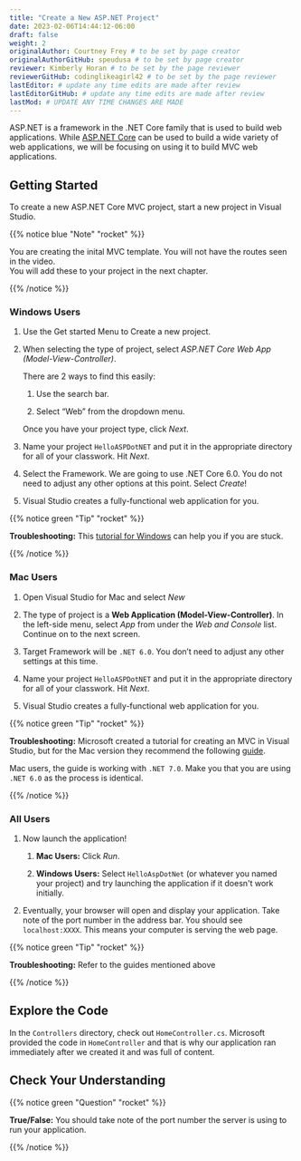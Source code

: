 ```yaml
---
title: "Create a New ASP.NET Project"
date: 2023-02-06T14:44:12-06:00
draft: false
weight: 2
originalAuthor: Courtney Frey # to be set by page creator
originalAuthorGitHub: speudusa # to be set by page creator
reviewer: Kimberly Horan # to be set by the page reviewer
reviewerGitHub: codinglikeagirl42 # to be set by the page reviewer
lastEditor: # update any time edits are made after review
lastEditorGitHub: # update any time edits are made after review
lastMod: # UPDATE ANY TIME CHANGES ARE MADE
---
```


ASP.NET is a framework in the .NET Core family that is used to build web applications. While [ASP.NET Core](https://learn.microsoft.com/en-us/aspnet/core/?view=aspnetcore-6.0) can be used to build a wide variety of web applications, we will be focusing on using it to build MVC web applications.

## Getting Started

To create a new ASP.NET Core MVC project, start a new project in Visual Studio.

{{% notice blue "Note" "rocket" %}}

You are creating the inital MVC template.  You will not have the routes seen in the video.  
You will add these to your project in the next chapter.

{{% /notice %}}


### Windows Users

1. Use the Get started Menu to Create a new project.

1. When selecting the type of project, select *ASP.NET Core Web App (Model-View-Controller)*.

   There are 2 ways to find this easily:
      1. Use the search bar.

      1. Select “Web” from the dropdown menu.

   Once you have your project type, click *Next*.

1. Name your project `HelloASPDotNET` and put it in the appropriate directory for all of your classwork. Hit *Next*.

1. Select the Framework. We are going to use .NET Core 6.0. You do not need to adjust any other options at this point. Select *Create*!

1. Visual Studio creates a fully-functional web application for you.

{{% notice green "Tip" "rocket" %}} 

**Troubleshooting:**
This [tutorial for Windows](https://learn.microsoft.com/en-us/aspnet/core/tutorials/first-mvc-app/start-mvc?view=aspnetcore-6.0&tabs=visual-studio) can help you if you are stuck.

{{% /notice %}}

### Mac Users
1. Open Visual Studio for Mac and select  *New*

1. The type of project is a **Web Application (Model-View-Controller)**. In the left-side menu, select *App* from under the *Web and Console* list. Continue on to the next screen.

1. Target Framework will be `.NET 6.0`. You don’t need to adjust any other settings at this time.

1. Name your project `HelloASPDotNET` and put it in the appropriate directory for all of your classwork. Hit *Next*.

1. Visual Studio creates a fully-functional web application for you.

{{% notice green "Tip" "rocket" %}} 

**Troubleshooting:**
Microsoft created a tutorial for creating an MVC in Visual Studio, but for the Mac version they recommend the following [guide](https://learn.microsoft.com/en-us/aspnet/core/tutorials/first-mvc-app/start-mvc?view=aspnetcore-7.0&tabs=visual-studio-mac).

Mac users, the guide is working with `.NET 7.0`. Make you that you are using `.NET 6.0` as the process is identical.

{{% /notice %}}

### All Users

1. Now launch the application!

   1. **Mac Users:** Click *Run*.   

   1. **Windows Users:** Select `HelloAspDotNet` (or whatever you named your project) and try launching the application if it doesn't work initially.

1. Eventually, your browser will open and display your application. Take note of the port number in the address bar.  You should see `localhost:XXXX`. This means your computer is serving the web page.

{{% notice green "Tip" "rocket" %}} 

**Troubleshooting:**
Refer to the guides mentioned above

{{% /notice %}}

## Explore the Code
In the `Controllers` directory, check out `HomeController.cs`. Microsoft provided the code in `HomeController` and that is why our application ran immediately after we created it and was full of content.

## Check Your Understanding

{{% notice green  "Question" "rocket" %}} 

**True/False:** You should take note of the port number the server is using to run your application.

<!-- ans: True! It may not run at 5001 -->

{{% /notice %}}